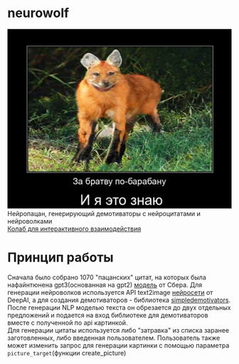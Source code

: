 # neurowolf
![Пример генерации](data/preview.jpg)
Нейропацан, генерирующий демотиваторы с нейроцитатами и нейроволками <br />
[Колаб для интерактивного взаимодействия](https://colab.research.google.com/drive/1H4mxFDGZz6USuAv6ruDttnGaP0V26iI1?usp=sharing) <br />
# Принцип работы
Сначала было собрано 1070 "пацанских" цитат, на которых была нафайнтюнена gpt3(основанная на gpt2) [модель](https://huggingface.co/sberbank-ai/rugpt3small_based_on_gpt2) от Сбера. Для генерации нейроволков используется API text2image [нейросети](https://deepai.org/machine-learning-model/text2img) от DeepAI, а для создания демотиваторов - библиотека [simpledemotivators](https://github.com/Infqq/simpledemotivators). <br />
После генерации NLP моделью текста он обрезается до двух отдельных предложений и подается на вход библиотеке для демотиваторов вместе с полученной по api картинкой. <br />
Для генерации цитаты используется либо "затравка" из списка заранее заготовленных, либо введенная пользователем. Пользователь также может изменить запрос для генерации картинки с помощью параметра <code>picture_target</code>(функции create_picture)
